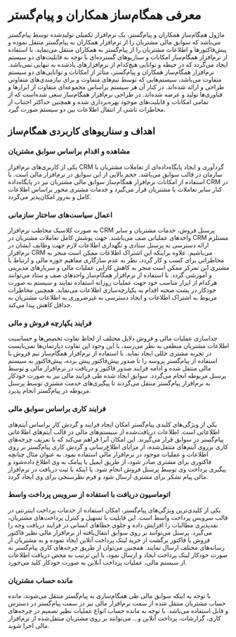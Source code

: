 # معرفی همگام‌ساز همکاران و پیام‌گستر
ماژول همگام‌ساز همکاران و پیام‌گستر، یک نرم‌افزار تکمیلی تولید‌شده توسط پیام‌گستر می‌باشد که سوابق مالی مشتریان را از نرم‌افزار همکاران به پیام‌گستر منتقل نموده و پیش‌فاکتورها و اطلاعات مشتریان را از پیام‌گستر به همکاران منتقل می‌نماید. با استفاده از نرم‌افزار همگام‌ساز امکانات و سناریوهای گسترده‌ای با توجه به قابلیت‌های دو سیستم ایجاد می‌گردد که در حیطه و توانایی هیچ‌کدام از نرم‌افزارهای یادشده به تنهایی نمی‌باشد. 
نرم‌افزار همگام‌ساز همکاران و پیام‌گستر، متأثر از امکانات و توانایی‌های دو سیستم متفاوت‌ می‌باشد، سیستم‌هایی که توسط تیم‌های متفاوت و برای نیازمندی‌های متفاوتی طراحی و ارائه شده‌اند. در کنار آن هر سیستم براساس مجموعه‌ای متفاوت از ابزارها و فناوری‌ها تولید و عرضه‌ شده‌اند. در طراحی نرم‌افزار همگام‌ساز سعی شده‌است که از تمامی امکانات و قابلیت‌های موجود بهره‌برداری شده و همچنین حداکثر اجتناب از مخاطرات ناشی از انتقال اطلاعات بین دو سیستم صورت گیرد. 

## اهداف و سناریوهای کاربردی همگام‌ساز 
### مشاهده و اقدام براساس سوابق مشتریان

یکی از کاربری‌های نرم‌افزار CRM گردآوری و ایجاد پایگاه‌داده‌ای از تعاملات مشتریان با سازمان در قالب سوابق می‌باشد. حجم بالایی از این سوابق در نرم‌افزار مالی است. با استفاده از امکانات نرم‌افزار همگام‌ساز سوابق مالی مشتریان نیز در پایگاه‌داده CRM در کنار سایر تعاملات با مشتریان قرار می‌گیرد و خدمات مشتری محور براساس اطلاعات کامل و به‌روز امکان‌پذیر می‌گردد. 

### اعمال سیاست‌های ساختار سازمانی

به صورت کلاسیک مخاطب نرم‌افزار CRM پرسنل فروش، خدمات مشتریان و سایر واحدهای عملیاتی صف می‌باشند. جهت پوشش کامل تعاملات مشتریان در CRM مستلزم ارائه دسترسی به پرسنل ستادی و نگهداری اطلاعات لازم جهت وظایف ایشان در نرم‌افزار CRM می‌باشیم. علاوه براینکه این اشتراک اطلاعات ممکن است منجر به مخاطراتی برای کسب و کار گردد، نظر به عدم ‌سازگاری مفاهیم حوزه مالی و ارتباط با مشتری این تمرکز ممکن است منجر به کاهش کارایی عملیات مالی و سربارهای مدیریتی و آموزشی گردد. 
با استفاده از نرم‌افزار همگام‌ساز واحدهای صف و ستاد می‌توانند هرکدام از ابزار مناسب خود جهت عملیات روزانه استفاده نمایند و سیستم به صورت خودکار در پشت صحنه اقدام به یکپارچه‌سازی اطلاعات می‌نماید. همچنین مخاطرات مربوط به اشتراک اطلاعات و ایجاد دسترسی به غیرضروری به اطلاعات مشتریان به حداقل کاهش پیدا می‌کند.



### فرایند یکپارچه فروش و مالی
جداسازی عملیات مالی و فروش دلایل مختلف از لحاظ تفاوت تخصص‌ها و حساسیت اطلاعات مشتریان منطقی به نظر می‌رسد، با این وجود این تفاوت دپارتمان‌ها نمی‌بایست در تجربه مشتری خللی ایجاد نماید. با استفاده از نرم‌افزار همگام‌ساز تیم فروش با استفاده از پیام‌گستر پروسه را تا صدور پیش‌فاکتور پیش برده، پیش‌فاکتور به سیستم مالی منتقل شده و ادامه فرایند صدور فاکتور و دریافت در نرم‌افزار مالی و توسط پرسنل مربوطه انجام می‌گردد. سوابق ایجاد شده طی فرایند مالی نیز به صورت خودکار به نرم‌افزار پیام‌گستر منتقل می‌گردند تا پیگیری‌های خدمت مشتری توسط پرسنل مربوطه در پیام‌گستر انجام پذیرد.

### فرایند کاری براساس سوابق مالی

یکی از ویژگی‌های کلیدی پیام‌گستر امکان ایجاد فرایند و گردش کار براساس آیتم‌های اطلاعاتی است. اطلاعات دریافت‌شده از سیستم‌های مالی در قالب آیتم‌های اطلاعاتی پیام‌گستر در سوابق قرار می‌گیرند. این امکان آنرا فراهم می‌کند که با تعریف چرخه‌های کاری برروی آیتم‌های منتقل‌شده، از مزایای اطلاع‌رسانی و گردش کاری پیام‌گستر بر روی اطلاعات و عملیات موجود در نرم‌افزار مالی استفاده نمود. به عنوان مثال چنانچه فاکتوری برای مشتری صادر شود، از طریق ایمیل یا پیامک به وی اطلاع‌ داده‌شود و پیگیری پرداخت وی توسط پرسنل فروش انجام شود. یا اینکه با ثبت دریافت در نرم‌افزار مالی پیام‌ تشکر برای مشتری ارسال شود و فرم نظرسنجی برای وی ایجاد گردد.

### اتوماسیون دریافت با استفاده از سرویس پرداخت واسط

یکی از کلیدی‌ترین ویژگی‌های پیام‌گستر، امکان استفاده از خدمات پرداخت اینترنتی در قالب سرویس پرداخت واسط است. این قابلیت با تسهیل و کنترل پرداخت‌های مشتریان، نقدپذیری مطالبات را افزایش داده و جلوی خطاهای انسانی در فرایند دریافت وجه را می‌گیرد. پرسنل می‌توانند بر روی سوابق انتقال‌یافته از نرم‌افزار مالی نظیر فاکتور فروش یا فاکتور برگشت از خرید لینک پرداخت آنلاین ایجاد نموده و به مشتریان از رسانه‌های مختلف ارسال نمایند. همچنین می‌توان از طریق چرخه‌های کاری پیام‌گستر به صورت خودکار لینک پرداخت ایجاد و ارسال نمود، با این ترتیب به محض دریافت اطلاعات از سیستم مالی، عملیات پرداخت آنلاین به صورت خودکار کلید می‌خورد.

### مانده حساب مشتریان

با توجه به اینکه سوابق مالی طی همگام‌سازی به پیام‌گستر منتقل می‌شوند، مانده حساب مشتریان منتقل شده از سمت نرم‌افزار مالی نیز در سمت پیام‌گستر در دسترس و قابل استفاده می‌باشد. با توجه به مانده حساب انواع عملیات نظیر تصمیم در چرخه‌های‌ کاری، گزارشات، پرداخت آنلاین و... می‌توانند بر روی مشتریان منتقل‌شده از نرم‌افزار مالی اجرا شوند.
